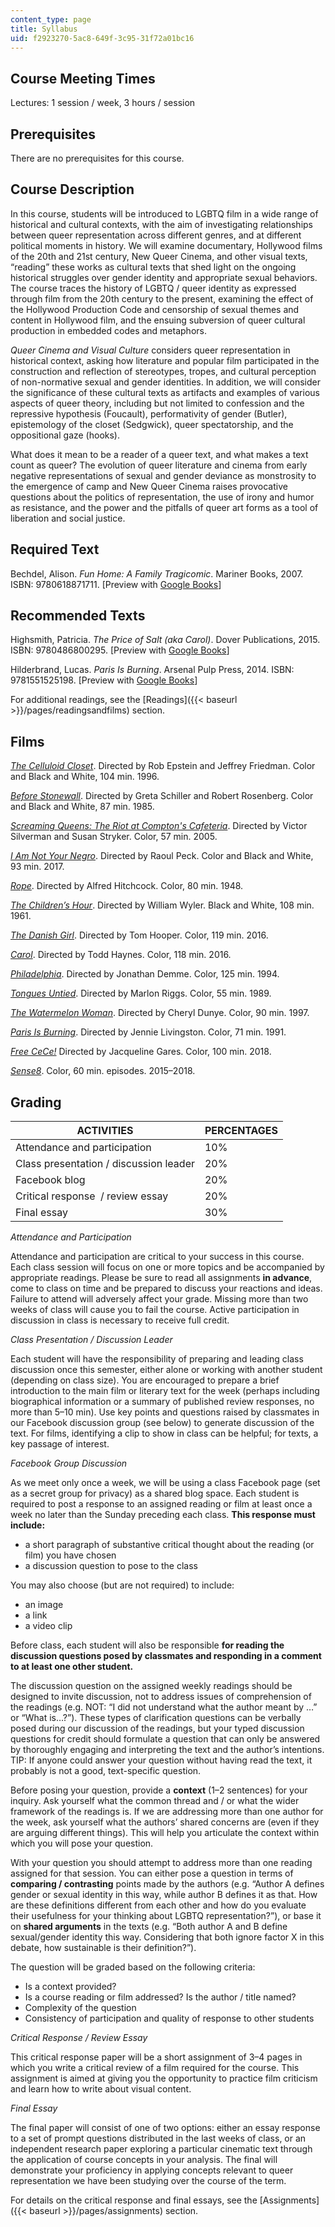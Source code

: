 ```yaml
---
content_type: page
title: Syllabus
uid: f2923270-5ac8-649f-3c95-31f72a01bc16
---
```


Course Meeting Times
--------------------

Lectures: 1 session / week, 3 hours / session

Prerequisites
-------------

There are no prerequisites for this course.

Course Description
------------------

In this course, students will be introduced to LGBTQ film in a wide range of historical and cultural contexts, with the aim of investigating relationships between queer representation across different genres, and at different political moments in history. We will examine documentary, Hollywood films of the 20th and 21st century, New Queer Cinema, and other visual texts, “reading” these works as cultural texts that shed light on the ongoing historical struggles over gender identity and appropriate sexual behaviors. The course traces the history of LGBTQ / queer identity as expressed through film from the 20th century to the present, examining the effect of the Hollywood Production Code and censorship of sexual themes and content in Hollywood film, and the ensuing subversion of queer cultural production in embedded codes and metaphors.

_Queer Cinema and Visual Culture_ considers queer representation in historical context, asking how literature and popular film participated in the construction and reflection of stereotypes, tropes, and cultural perception of non-normative sexual and gender identities. In addition, we will consider the significance of these cultural texts as artifacts and examples of various aspects of queer theory, including but not limited to confession and the repressive hypothesis (Foucault), performativity of gender (Butler), epistemology of the closet (Sedgwick), queer spectatorship, and the oppositional gaze (hooks).

What does it mean to be a reader of a queer text, and what makes a text count as queer? The evolution of queer literature and cinema from early negative representations of sexual and gender deviance as monstrosity to the emergence of camp and New Queer Cinema raises provocative questions about the politics of representation, the use of irony and humor as resistance, and the power and the pitfalls of queer art forms as a tool of liberation and social justice.

Required Text
-------------

Bechdel, Alison. _Fun Home: A Family Tragicomic_. Mariner Books, 2007. ISBN: 9780618871711. \[Preview with [Google Books](https://books.google.com/books?id=hO70pE8MckoC&pg=PAfrontcover#v=onepage&q&f=false)\]

Recommended Texts
-----------------

Highsmith, Patricia. _The Price of Salt (aka Carol)_. Dover Publications, 2015. ISBN: 9780486800295. \[Preview with [Google Books](https://books.google.com/books?id=WFIwBgAAQBAJ&pg=PAfrontcover#v=onepage&q&f=false)\]

Hilderbrand, Lucas. _Paris Is Burning_. Arsenal Pulp Press, 2014. ISBN: 9781551525198. \[Preview with [Google Books](https://books.google.com/books?id=KK42DwAAQBAJ&pg=PAfrontcover#v=onepage&q&f=false)\]

For additional readings, see the [Readings]({{< baseurl >}}/pages/readingsandfilms) section.

Films
-----

_[The Celluloid Closet](https://www.imdb.com/title/tt0112651/?ref_=nv_sr_1)_. Directed by Rob Epstein and Jeffrey Friedman. Color and Black and White, 104 min. 1996.

_[Before Stonewall](https://www.imdb.com/title/tt0088782/?ref_=nv_sr_1)_. Directed by Greta Schiller and Robert Rosenberg. Color and Black and White, 87 min. 1985.

_[Screaming Queens: The Riot at Compton's Cafeteria](https://www.imdb.com/title/tt0464189/?ref_=nv_sr_1)_. Directed by Victor Silverman and Susan Stryker. Color, 57 min. 2005.

_[I Am Not Your Negro](https://www.imdb.com/title/tt5804038/?ref_=fn_al_tt_1)_. Directed by Raoul Peck. Color and Black and White, 93 min. 2017.

_[Rope](https://www.imdb.com/title/tt0040746/?ref_=nv_sr_1)_. Directed by Alfred Hitchcock. Color, 80 min. 1948.

_[The Children’s Hour](https://www.imdb.com/title/tt0054743/?ref_=nv_sr_1)_. Directed by William Wyler. Black and White, 108 min. 1961.

[_The Danish Girl_](https://www.imdb.com/title/tt0810819/?ref_=nv_sr_1). Directed by Tom Hooper. Color, 119 min. 2016.

_[Carol](https://www.imdb.com/title/tt2402927/?ref_=nv_sr_1)_. Directed by Todd Haynes. Color, 118 min. 2016.

[_Philadelphia_](https://www.imdb.com/title/tt0107818/?ref_=nv_sr_2). Directed by Jonathan Demme. Color, 125 min. 1994.

_[Tongues Untied](https://www.imdb.com/title/tt0103099/?ref_=nv_sr_1)_. Directed by Marlon Riggs. Color, 55 min. 1989.

_[The Watermelon Woman](https://www.imdb.com/title/tt0118125/?ref_=nv_sr_3)_. Directed by Cheryl Dunye. Color, 90 min. 1997.

_[Paris Is Burning](https://www.imdb.com/title/tt0100332/?ref_=nv_sr_1)_. Directed by Jennie Livingston. Color, 71 min. 1991.

_[Free CeCe!](https://www.imdb.com/title/tt3678476/?ref_=nv_sr_1)_ Directed by Jacqueline Gares. Color, 100 min. 2018.

_[Sense8](https://www.imdb.com/title/tt2431438/?ref_=nv_sr_1)_. Color, 60 min. episodes. 2015–2018.

Grading
-------

| ACTIVITIES | PERCENTAGES |
| --- | --- |
| Attendance and participation | 10% |
| Class presentation / discussion leader | 20% |
| Facebook blog | 20% |
| Critical response  / review essay | 20% |
| Final essay | 30% 

_Attendance and Participation_

Attendance and participation are critical to your success in this course. Each class session will focus on one or more topics and be accompanied by appropriate readings. Please be sure to read all assignments **in advance**, come to class on time and be prepared to discuss your reactions and ideas. Failure to attend will adversely affect your grade. Missing more than two weeks of class will cause you to fail the course. Active participation in discussion in class is necessary to receive full credit.

_Class Presentation / Discussion Leader_

Each student will have the responsibility of preparing and leading class discussion once this semester, either alone or working with another student (depending on class size). You are encouraged to prepare a brief introduction to the main film or literary text for the week (perhaps including biographical information or a summary of published review responses, no more than 5–10 min). Use key points and questions raised by classmates in our Facebook discussion group (see below) to generate discussion of the text. For films, identifying a clip to show in class can be helpful; for texts, a key passage of interest.

_Facebook Group Discussion_

As we meet only once a week, we will be using a class Facebook page (set as a secret group for privacy) as a shared blog space. Each student is required to post a response to an assigned reading or film at least once a week no later than the Sunday preceding each class. **This response must include:**

*   a short paragraph of substantive critical thought about the reading (or film) you have chosen
*   a discussion question to pose to the class

You may also choose (but are not required) to include:

*   an image
*   a link
*   a video clip

Before class, each student will also be responsible **for reading the discussion questions posed by classmates and responding in a comment to at least one other student.**

The discussion question on the assigned weekly readings should be designed to invite discussion, not to address issues of comprehension of the readings (e.g. NOT: “I did not understand what the author meant by …” or “What is…?”). These types of clarification questions can be verbally posed during our discussion of the readings, but your typed discussion questions for credit should formulate a question that can only be answered by thoroughly engaging and interpreting the text and the author’s intentions. TIP: If anyone could answer your question without having read the text, it probably is not a good, text-specific question.

Before posing your question, provide a **context** (1–2 sentences) for your inquiry. Ask yourself what the common thread and / or what the wider framework of the readings is. If we are addressing more than one author for the week, ask yourself what the authors’ shared concerns are (even if they are arguing different things). This will help you articulate the context within which you will pose your question.

With your question you should attempt to address more than one reading assigned for that session. You can either pose a question in terms of **comparing / contrasting** points made by the authors (e.g. “Author A defines gender or sexual identity in this way, while author B defines it as that. How are these definitions different from each other and how do you evaluate their usefulness for your thinking about LGBTQ representation?”), or base it on **shared arguments** in the texts (e.g. “Both author A and B define sexual/gender identity this way. Considering that both ignore factor X in this debate, how sustainable is their definition?”).

The question will be graded based on the following criteria:

*   Is a context provided?
*   Is a course reading or film addressed? Is the author / title named?
*   Complexity of the question
*   Consistency of participation and quality of response to other students

_Critical Response / Review Essay_

This critical response paper will be a short assignment of 3–4 pages in which you write a critical review of a film required for the course. This assignment is aimed at giving you the opportunity to practice film criticism and learn how to write about visual content.

_Final Essay_

The final paper will consist of one of two options: either an essay response to a set of prompt questions distributed in the last weeks of class, or an independent research paper exploring a particular cinematic text through the application of course concepts in your analysis. The final will demonstrate your proficiency in applying concepts relevant to queer representation we have been studying over the course of the term.

For details on the critical response and final essays, see the [Assignments]({{< baseurl >}}/pages/assignments) section.